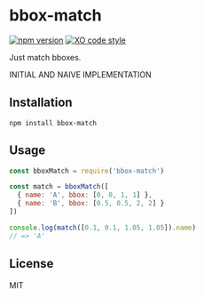 # bbox-match

[![npm version](https://badge.fury.io/js/bbox-match.svg)](https://badge.fury.io/js/bbox-match)
[![XO code style](https://img.shields.io/badge/code_style-XO-5ed9c7.svg)](https://github.com/sindresorhus/xo)

Just match bboxes.

INITIAL AND NAIVE IMPLEMENTATION

## Installation

```
npm install bbox-match
```

## Usage

```js
const bboxMatch = require('bbox-match')

const match = bboxMatch([
  { name: 'A', bbox: [0, 0, 1, 1] },
  { name: 'B', bbox: [0.5, 0.5, 2, 2] }
])

console.log(match([0.1, 0.1, 1.05, 1.05]).name)
// => 'A'
```

## License

MIT
